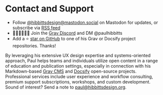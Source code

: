# Contact and Support

- Follow [@hibbittsdesign@mastodon.social](https://mastodon.social/@hibbittsdesign) on Mastodon for updates, or subscribe via [RSS feed](https://mastodon.social/@hibbittsdesign.rss)
- 👩🏻‍💻🧑🏻‍💻 Join the [Grav Discord](https://discord.gg/5VhYVkR) and DM @paulhibbitts
- Add a ⭐️ [star on GitHub](https://github.com/hibbitts-design/) to one of his Grav or Docsify project repositories. Thanks!

By leveraging his extensive UX design expertise and systems-oriented approach, Paul helps teams and individuals utilize open content in a range of education and publication settings, especially in connection with his Markdown-based [Grav CMS](https://getgrav.org/) and [Docsify](https://docsify.js.org/#/) open-source projects. Professional services include user experience and workflow consulting, premium support subscriptions, workshops, and custom development.  Sound of interest? Send a note to [paul@hibbittsdesign.org](mailto:paul@hibbittsdesign.org).